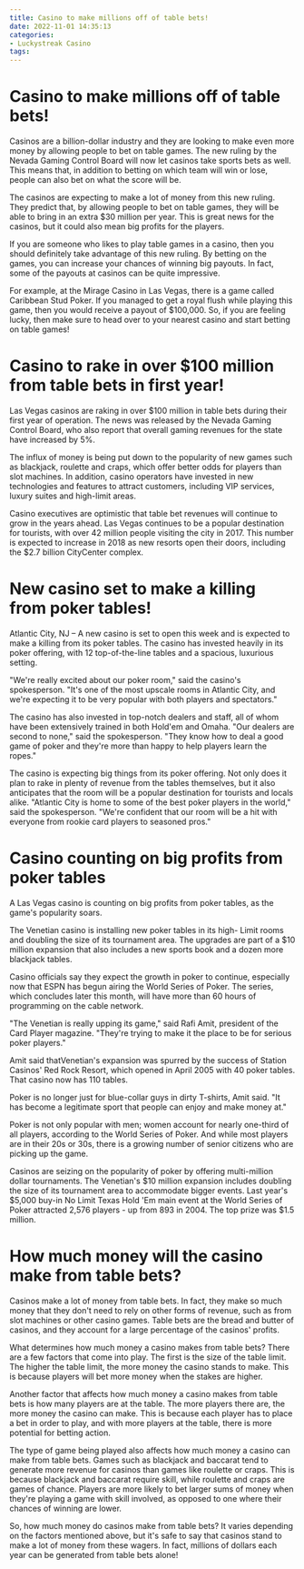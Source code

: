 ```yaml
---
title: Casino to make millions off of table bets!
date: 2022-11-01 14:35:13
categories:
- Luckystreak Casino
tags:
---
```



# Casino to make millions off of table bets!

Casinos are a billion-dollar industry and they are looking to make even more money by allowing people to bet on table games. The new ruling by the Nevada Gaming Control Board will now let casinos take sports bets as well. This means that, in addition to betting on which team will win or lose, people can also bet on what the score will be.

The casinos are expecting to make a lot of money from this new ruling. They predict that, by allowing people to bet on table games, they will be able to bring in an extra $30 million per year. This is great news for the casinos, but it could also mean big profits for the players.

If you are someone who likes to play table games in a casino, then you should definitely take advantage of this new ruling. By betting on the games, you can increase your chances of winning big payouts. In fact, some of the payouts at casinos can be quite impressive.

For example, at the Mirage Casino in Las Vegas, there is a game called Caribbean Stud Poker. If you managed to get a royal flush while playing this game, then you would receive a payout of $100,000. So, if you are feeling lucky, then make sure to head over to your nearest casino and start betting on table games!

# Casino to rake in over $100 million from table bets in first year!

Las Vegas casinos are raking in over $100 million in table bets during their first year of operation. The news was released by the Nevada Gaming Control Board, who also report that overall gaming revenues for the state have increased by 5%.

The influx of money is being put down to the popularity of new games such as blackjack, roulette and craps, which offer better odds for players than slot machines. In addition, casino operators have invested in new technologies and features to attract customers, including VIP services, luxury suites and high-limit areas.

Casino executives are optimistic that table bet revenues will continue to grow in the years ahead. Las Vegas continues to be a popular destination for tourists, with over 42 million people visiting the city in 2017. This number is expected to increase in 2018 as new resorts open their doors, including the $2.7 billion CityCenter complex.

# New casino set to make a killing from poker tables!

Atlantic City, NJ – A new casino is set to open this week and is expected to make a killing from its poker tables. The casino has invested heavily in its poker offering, with 12 top-of-the-line tables and a spacious, luxurious setting.

"We're really excited about our poker room," said the casino's spokesperson. "It's one of the most upscale rooms in Atlantic City, and we're expecting it to be very popular with both players and spectators."

The casino has also invested in top-notch dealers and staff, all of whom have been extensively trained in both Hold'em and Omaha. "Our dealers are second to none," said the spokesperson. "They know how to deal a good game of poker and they're more than happy to help players learn the ropes."

The casino is expecting big things from its poker offering. Not only does it plan to rake in plenty of revenue from the tables themselves, but it also anticipates that the room will be a popular destination for tourists and locals alike. "Atlantic City is home to some of the best poker players in the world," said the spokesperson. "We're confident that our room will be a hit with everyone from rookie card players to seasoned pros."

# Casino counting on big profits from poker tables

A Las Vegas casino is counting on big profits from poker tables, as the game's popularity soars.

The Venetian casino is installing new poker tables in its high- Limit rooms and doubling the size of its tournament area. The upgrades are part of a $10 million expansion that also includes a new sports book and a dozen more blackjack tables.

 Casino officials say they expect the growth in poker to continue, especially now that ESPN has begun airing the World Series of Poker. The series, which concludes later this month, will have more than 60 hours of programming on the cable network.

"The Venetian is really upping its game," said Rafi Amit, president of the Card Player magazine. "They're trying to make it the place to be for serious poker players."

Amit said thatVenetian's expansion was spurred by the success of Station Casinos' Red Rock Resort, which opened in April 2005 with 40 poker tables. That casino now has 110 tables.

Poker is no longer just for blue-collar guys in dirty T-shirts, Amit said. "It has become a legitimate sport that people can enjoy and make money at."

Poker is not only popular with men; women account for nearly one-third of all players, according to the World Series of Poker. And while most players are in their 20s or 30s, there is a growing number of senior citizens who are picking up the game.

Casinos are seizing on the popularity of poker by offering multi-million dollar tournaments. The Venetian's $10 million expansion includes doubling the size of its tournament area to accommodate bigger events. Last year's $5,000 buy-in No Limit Texas Hold 'Em main event at the World Series of Poker attracted 2,576 players - up from 893 in 2004. The top prize was $1.5 million.

# How much money will the casino make from table bets?

Casinos make a lot of money from table bets. In fact, they make so much money that they don't need to rely on other forms of revenue, such as from slot machines or other casino games. Table bets are the bread and butter of casinos, and they account for a large percentage of the casinos' profits.

What determines how much money a casino makes from table bets? There are a few factors that come into play. The first is the size of the table limit. The higher the table limit, the more money the casino stands to make. This is because players will bet more money when the stakes are higher.

Another factor that affects how much money a casino makes from table bets is how many players are at the table. The more players there are, the more money the casino can make. This is because each player has to place a bet in order to play, and with more players at the table, there is more potential for betting action.

The type of game being played also affects how much money a casino can make from table bets. Games such as blackjack and baccarat tend to generate more revenue for casinos than games like roulette or craps. This is because blackjack and baccarat require skill, while roulette and craps are games of chance. Players are more likely to bet larger sums of money when they're playing a game with skill involved, as opposed to one where their chances of winning are lower.

So, how much money do casinos make from table bets? It varies depending on the factors mentioned above, but it's safe to say that casinos stand to make a lot of money from these wagers. In fact, millions of dollars each year can be generated from table bets alone!